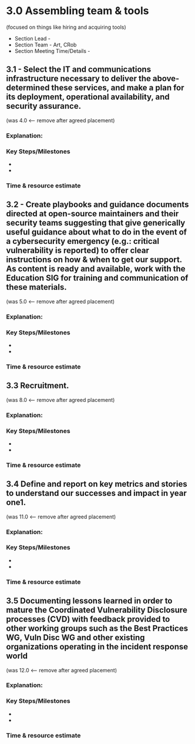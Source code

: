 # 3.0 Assembling team & tools 
(focused on things like hiring and acquiring tools)

- Section Lead - 
- Section Team - Art, CRob
- Section Meeting Time/Details -



## 3.1 - Select the IT and communications infrastructure necessary to deliver the above-determined these services, and make a plan for its deployment, operational availability, and security assurance.
(was 4.0 <-- remove after agreed placement)
### Explanation:  

### Key Steps/Milestones
-
-

### Time & resource estimate 

## 3.2 - Create playbooks and guidance documents directed at open-source maintainers and their security teams suggesting that give generically useful guidance about what to do in the event of a cybersecurity emergency (e.g.: critical vulnerability is reported) to offer clear instructions on how & when to get our support. As content is ready and available, work with the Education SIG for training and communication of these materials.
(was 5.0 <-- remove after agreed placement)
### Explanation:  

### Key Steps/Milestones
-
-

### Time & resource estimate 


## 3.3 Recruitment.
(was 8.0 <-- remove after agreed placement)
### Explanation:  

### Key Steps/Milestones
-
-

### Time & resource estimate 
 
## 3.4 Define and report on key metrics and stories to understand our successes and impact in year one1.
(was 11.0 <-- remove after agreed placement)
### Explanation:  

### Key Steps/Milestones
-
-

### Time & resource estimate 

## 3.5 Documenting lessons learned in order to mature the Coordinated Vulnerability Disclosure processes (CVD) with feedback provided to other working groups such as the Best Practices WG, Vuln Disc WG and other existing organizations operating in the incident response world
(was 12.0 <-- remove after agreed placement)
### Explanation:  

### Key Steps/Milestones
-
-

### Time & resource estimate 

